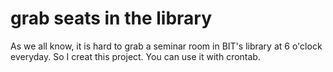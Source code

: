 # grab seats in the library
As we all know, it is hard to grab a seminar room in BIT's library at 6 o'clock everyday.
So I creat this project. You can use it with crontab.
